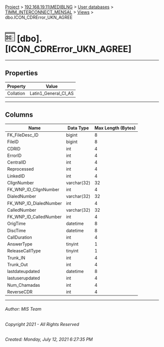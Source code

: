 #### 

[Project](../../../../index.md) > [192.168.19.11\\MEDIBLNG](../../../index.md) > [User databases](../../index.md) > [TIMM_INTERCONNECT_MENSAL](../index.md) > [Views](Views.md) > dbo.ICON_CDRError_UKN_AGREE

# ![Views](../../../../Images/View32.png) [dbo].[ICON_CDRError_UKN_AGREE]

---

## <a name="#properties"></a>Properties

| Property | Value |
|---|---|
| Collation | Latin1_General_CI_AS |


---

## <a name="#columns"></a>Columns

| Name | Data Type | Max Length (Bytes) |
|---|---|---|
| FK_FileDesc_ID | bigint | 8 |
| FileID | bigint | 8 |
| CDRID | int | 4 |
| ErrorID | int | 4 |
| CentralID | int | 4 |
| Reprocessed | int | 4 |
| LinkedID | int | 4 |
| CllgnNumber | varchar(32) | 32 |
| FK_WNP_ID_CllgnNumber | int | 4 |
| DialedNumber | varchar(32) | 32 |
| FK_WNP_ID_DialedNumber | int | 4 |
| CalledNumber | varchar(32) | 32 |
| FK_WNP_ID_CalledNumber | int | 4 |
| OrigTime | datetime | 8 |
| DiscTime | datetime | 8 |
| CallDuration | int | 4 |
| AnswerType | tinyint | 1 |
| ReleaseCallType | tinyint | 1 |
| Trunk_IN | int | 4 |
| Trunk_Out | int | 4 |
| lastdateupdated | datetime | 8 |
| lastuserupdated | int | 4 |
| Num_Chamadas | int | 4 |
| ReverseCDR | int | 4 |


---

###### Author:  MIS Team

###### Copyright 2021 - All Rights Reserved

###### Created: Monday, July 12, 2021 6:27:35 PM

